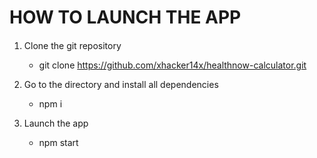 # HOW TO LAUNCH THE APP

####
1. Clone the git repository
   - git clone https://github.com/xhacker14x/healthnow-calculator.git

2. Go to the directory and install all dependencies 
   - npm i

3. Launch the app
   - npm start
